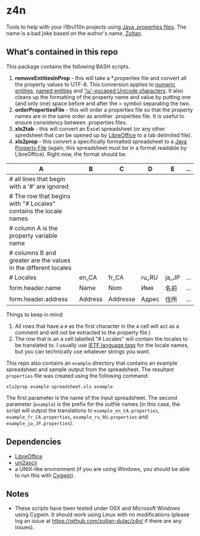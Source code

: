 # z4n
Tools to help with your i18n/l10n projects using [Java .properties files](https://en.wikipedia.org/wiki/.properties). The name is a bad joke based on the author's name, [Zoltan](http://www.useragentman.com/blog/the-infamous-zoltan-faq/).


## What's contained in this repo

This package contains the following BASH scripts.

1. **removeEntitiesInProp** - this will take a *.properites file and convert all the property values to UTF-8.  This conversion applies to [numeric entities](https://en.wikipedia.org/wiki/Numeric_character_reference), [named entities](https://en.wikipedia.org/wiki/List_of_XML_and_HTML_character_entity_references) and ['\u'-escaped Unicode characters](https://mathiasbynens.be/notes/javascript-escapes#unicode). It also cleans up the formatting of the property name and value by putting one (and only one) space before and after the = symbol separating the two.
2. **orderPropertiesFile** - this will order a properties file so that the property names are in the same order as another .properties file.  It is useful to ensure consistency between .properties files.
3. **xls2tab** - this will convert an Excel spreadsheet (or any other spredsheet that can be opened up by [LibreOffice](http://libreoffice.org) to a tab delimited file).
4. **xls2prop** - this convert a specifically formatted spreadsheet to a [Java Property File](https://en.wikipedia.org/wiki/.properties) (again, this spreadsheet must be in a format readable by LibreOffice).  Right now, the format should be:

  | A | B | C | D | E | ... |
  | --- | --- | --- | --- | ---  | --- |
  | # all lines that begin with a '#' are ignored | | | |
  | # The row that begins with "# Locales" contains the locale names | | | |
  | # column A is the property variable name | | | |
  | # columns B and greater are the values in the different locales | | | |
  | # Locales | en_CA | fr_CA | ru_RU | ja_JP | ... |
  | form.header.name | Name | Nom | Имя | 名前 | ... |
  | form.header.address | Address | Addresse | Адрес | 住所 | ... |
  
  Things to keep in mind:
  
  1. All rows that have a `#` as the first character in the `A` cell will act as a comment and will not be extracted to the property file.)
  2. The row that is an a cell labelled "# Locales" will contain the locales to be translated to.  I usually use [IETF language tags](https://en.wikipedia.org/wiki/IETF_language_tag) for the locale names, but you can technically use whatever strings you want.

  This repo also contains an `example` directory that contains an example spreadsheet and sample output from the spreadsheet. The resultant `properties` file was created using the following command:

```
xls2prop example-spreadsheet.xls example
```

The first parameter is the name of the input spreadsheet.  The second parameter (`example`) is the prefix for the outfile names (in this case, the script will output the translations to `example_en_CA.properties`, `example_fr_CA.properties`, `example_ru_RU.properties` and `example_ja_JP.properties`).

## Dependencies

- [LibreOffice](http://libreoffice.org)
- [uni2ascii](http://billposer.org/Software/uni2ascii.html)
- a UNIX-like environment (if you are using Windows, you should be able to run this with [Cygwin](http://cygwin.com)).

## Notes

- These scripts have been tested under OSX and Microsoft  Windows using Cygwin.  It should work using Linux with no modifications (please log an issue at https://github.com/zoltan-dulac/z4n/ if there are any issues).
